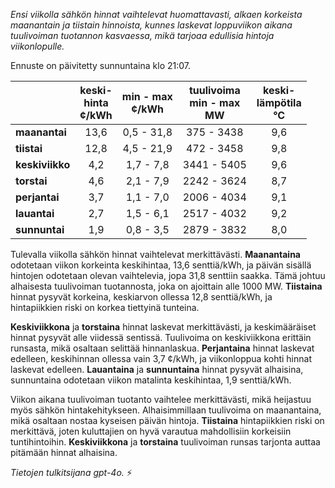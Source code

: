 *Ensi viikolla sähkön hinnat vaihtelevat huomattavasti, alkaen korkeista maanantain ja tiistain hinnoista, kunnes laskevat loppuviikon aikana tuulivoiman tuotannon kasvaessa, mikä tarjoaa edullisia hintoja viikonlopulle.*

Ennuste on päivitetty sunnuntaina klo 21:07.

|              | keski-<br>hinta<br>¢/kWh | min - max<br>¢/kWh | tuulivoima<br>min - max<br>MW | keski-<br>lämpötila<br>°C |
|:-------------|:----------------:|:----------------:|:-------------:|:-------------:|
| **maanantai** | 13,6 | 0,5 - 31,8 | 375 - 3438 | 9,6 |
| **tiistai** | 12,8 | 4,5 - 21,9 | 472 - 3458 | 9,8 |
| **keskiviikko** | 4,2 | 1,7 - 7,8 | 3441 - 5405 | 9,6 |
| **torstai** | 4,6 | 2,1 - 7,9 | 2242 - 3624 | 8,7 |
| **perjantai** | 3,7 | 1,1 - 7,0 | 2006 - 4034 | 9,1 |
| **lauantai** | 2,7 | 1,5 - 6,1 | 2517 - 4032 | 9,2 |
| **sunnuntai** | 1,9 | 0,8 - 3,5 | 2879 - 3832 | 8,0 |

Tulevalla viikolla sähkön hinnat vaihtelevat merkittävästi. **Maanantaina** odotetaan viikon korkeinta keskihintaa, 13,6 senttiä/kWh, ja päivän sisällä hintojen odotetaan olevan vaihtelevia, jopa 31,8 senttiin saakka. Tämä johtuu alhaisesta tuulivoiman tuotannosta, joka on ajoittain alle 1000 MW. **Tiistaina** hinnat pysyvät korkeina, keskiarvon ollessa 12,8 senttiä/kWh, ja hintapiikkien riski on korkea tiettyinä tunteina. 

**Keskiviikkona** ja **torstaina** hinnat laskevat merkittävästi, ja keskimääräiset hinnat pysyvät alle viidessä sentissä. Tuulivoima on keskiviikkona erittäin runsasta, mikä osaltaan selittää hinnanlaskua. **Perjantaina** hinnat laskevat edelleen, keskihinnan ollessa vain 3,7 ¢/kWh, ja viikonloppua kohti hinnat laskevat edelleen. **Lauantaina** ja **sunnuntaina** hinnat pysyvät alhaisina, sunnuntaina odotetaan viikon matalinta keskihintaa, 1,9 senttiä/kWh.

Viikon aikana tuulivoiman tuotanto vaihtelee merkittävästi, mikä heijastuu myös sähkön hintakehitykseen. Alhaisimmillaan tuulivoima on maanantaina, mikä osaltaan nostaa kyseisen päivän hintoja. **Tiistaina** hintapiikkien riski on merkittävä, joten kuluttajien on hyvä varautua mahdollisiin korkeisiin tuntihintoihin. **Keskiviikkona** ja **torstaina** tuulivoiman runsas tarjonta auttaa pitämään hinnat alhaisina.

*Tietojen tulkitsijana gpt-4o.* ⚡️
